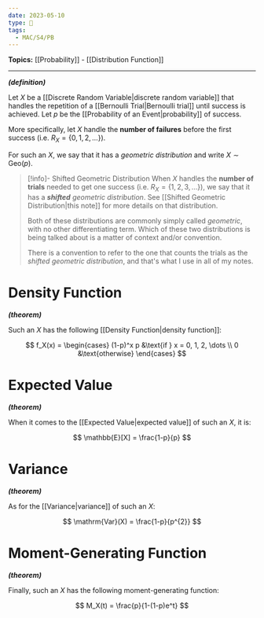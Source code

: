 ```yaml
---
date: 2023-05-10
type: 🧠
tags:
  - MAC/S4/PB
---
```


**Topics:** [[Probability]] - [[Distribution Function]]

---

_**(definition)**_

Let $X$ be a [[Discrete Random Variable|discrete random variable]] that handles the repetition of a [[Bernoulli Trial|Bernoulli trial]] until success is achieved. Let $p$ be the [[Probability of an Event|probability]] of success.

More specifically, let $X$ handle the **number of failures** before the first success (i.e. $R_X = \{0, 1, 2, \dots \}$).

For such an $X$, we say that it has a _geometric distribution_ and write $X \sim \mathrm{Geo}(p)$.

> [!info]- Shifted Geometric Distribution
> When $X$ handles the **number of trials** needed to get one success (i.e. $R_X = \{1, 2, 3, \dots \}$), we say that it has a _**shifted** geometric distribution_. See [[Shifted Geometric Distribution|this note]] for more details on that distribution.
>
> Both of these distributions are commonly simply called _geometric_, with no other differentiating term. Which of these two distributions is being talked about is a matter of context and/or convention.
>
> There is a convention to refer to the one that counts the trials as the _shifted geometric distribution_, and that's what I use in all of my notes.

# Density Function

_**(theorem)**_

Such an $X$ has the following [[Density Function|density function]]:

$$
f_X(x) =
\begin{cases}
(1-p)^x p &\text{if } x = 0, 1, 2, \dots \\
0 &\text{otherwise}
\end{cases}
$$

# Expected Value

_**(theorem)**_

When it comes to the [[Expected Value|expected value]] of such an $X$, it is:

$$
\mathbb{E}[X] = \frac{1-p}{p}
$$

# Variance

_**(theorem)**_

As for the [[Variance|variance]] of such an $X$:

$$
\mathrm{Var}(X) = \frac{1-p}{p^{2}}
$$

# Moment-Generating Function

_**(theorem)**_

Finally, such an $X$ has the following moment-generating function:

$$
M_X(t) = \frac{p}{1-(1-p)e^t}
$$
